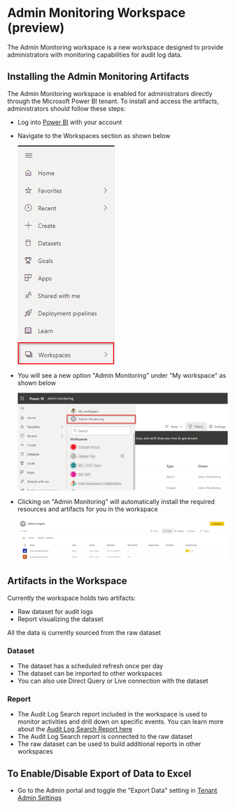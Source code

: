 # Admin Monitoring Workspace (preview)
   
The Admin Monitoring workspace is a new workspace designed to provide administrators with monitoring capabilities for audit log data. 

## Installing the Admin Monitoring Artifacts

The Admin Monitoring workspace is enabled for administrators directly through the Microsoft Power BI tenant. To install and access the artifacts, administrators should follow these steps:

- Log into [Power BI](https://app.powerbi.com/) with your account
- Navigate to the Workspaces section as shown below

  ![Workspaces Tab](media/admin-monitoring-workspace/workspaces.png)

- You will see a new option "Admin Monitoring" under "My workspace" as shown below

  ![Admin Monitoring Workspace](media/admin-monitoring-workspace/admin-monitoring-workspace.png)

- Clicking on "Admin Monitoring" will automatically install the required resources and artifacts for you in the workspace

  ![Installed Artifacts](media/admin-monitoring-workspace/installed-artifacts.png)


## Artifacts in the Workspace

Currently the workspace holds two artifacts:
- Raw dataset for audit logs
- Report visualizing the dataset

All the data is currently sourced from the raw dataset

### Dataset

- The dataset has a scheduled refresh once per day
- The dataset can be imported to other workspaces
- You can also use Direct Query or Live connection with the dataset


### Report

- The Audit Log Search report included in the workspace is used to monitor activities and drill down on specific events. You can learn more about the [Audit Log Search Report here](https://dev.azure.com/bhmerc/BYOLATemplateApps/_wiki/wikis/BYOLATemplateApps.wiki/56/Audit-Log-Search-Report)
- The Audit Log Search report is connected to the raw dataset
- The raw dataset can be used to build additional reports in other workspaces


## To Enable/Disable Export of Data to Excel

- Go to the Admin portal and toggle the "Export Data" setting in [Tenant Admin Settings](https://docs.microsoft.com/en-us/power-bi/guidance/admin-tenant-settings#export-data)

